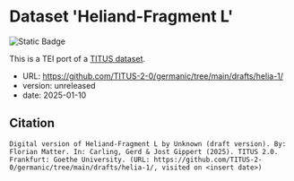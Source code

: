 # Dataset 'Heliand-Fragment L'

![Static Badge](https://img.shields.io/badge/TEI_validation-failing-red)

This is a TEI port of a [TITUS dataset](http://titus.uni-frankfurt.de/texte/etcs/germ/asachs/heliandl/helia.htm).

* URL: https://github.com/TITUS-2-0/germanic/tree/main/drafts/helia-1/
* version: unreleased
* date: 2025-01-10

## Citation
```
Digital version of Heliand-Fragment L by Unknown (draft version). By: Florian Matter. In: Carling, Gerd & Jost Gippert (2025). TITUS 2.0. Frankfurt: Goethe University. (URL: https://github.com/TITUS-2-0/germanic/tree/main/drafts/helia-1/, visited on <insert date>)
```
